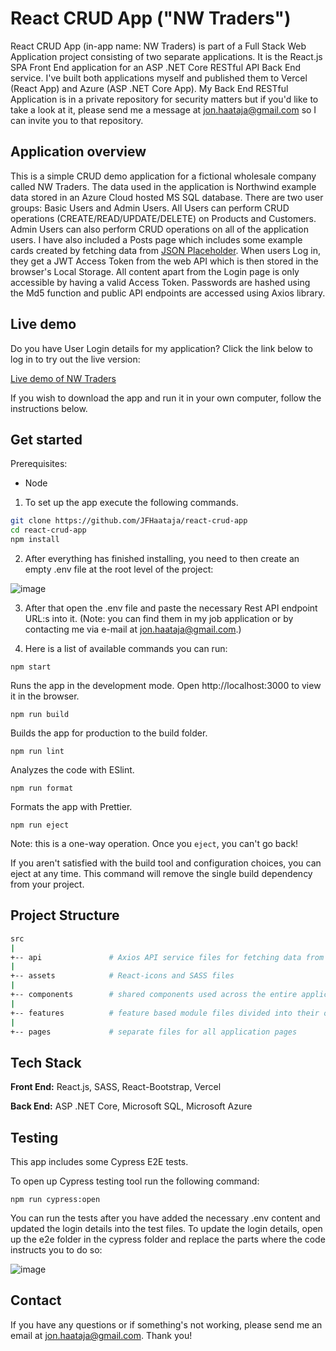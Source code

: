 # React CRUD App ("NW Traders")

React CRUD App (in-app name: NW Traders) is part of a Full Stack Web Application project consisting of two separate applications. It is the React.js SPA Front End application for an ASP .NET Core RESTful API Back End service. I've built both applications myself and published them to Vercel (React App) and Azure (ASP .NET Core App). My Back End RESTful Application is in a private repository for security matters but if you'd like to take a look at it, please send me a message at jon.haataja@gmail.com so I can invite you to that repository.

## Application overview

This is a simple CRUD demo application for a fictional wholesale company called NW Traders. The data used in the application is Northwind example data stored in an Azure Cloud hosted MS SQL database. There are two user groups: Basic Users and Admin Users. All Users can perform CRUD operations (CREATE/READ/UPDATE/DELETE) on Products and Customers. Admin Users can also perform CRUD operations on all of the application users. I have also included a Posts page which includes some example cards created by fetching data from [JSON Placeholder](https://jsonplaceholder.typicode.com/).
When users Log in, they get a JWT Access Token from the web API which is then stored in the browser's Local Storage. All content apart from the Login page is only accessible by having a valid Access Token. Passwords are hashed using the Md5 function and public API endpoints are accessed using Axios library.

## Live demo

Do you have User Login details for my application? Click the link below to log in to try out the live version:

[Live demo of NW Traders](https://nwtraders.vercel.app/)

If you wish to download the app and run it in your own computer, follow the instructions below.

## Get started

Prerequisites:

- Node

1. To set up the app execute the following commands.

```bash
git clone https://github.com/JFHaataja/react-crud-app
cd react-crud-app
npm install
```

2. After everything has finished installing, you need to then create an empty .env file at the root level of the project:

![image](https://user-images.githubusercontent.com/96774962/210604332-98094c22-d35b-467e-b79a-388dc4e82def.png)

3. After that open the .env file and paste the necessary Rest API endpoint URL:s into it. (Note: you can find them in my job application or by contacting me via e-mail at jon.haataja@gmail.com.)

4. Here is a list of available commands you can run:

`npm start`

Runs the app in the development mode.
Open http://localhost:3000 to view it in the browser.

`npm run build`

Builds the app for production to the build folder.

`npm run lint`

Analyzes the code with ESlint.

`npm run format`

Formats the app with Prettier.

`npm run eject`

Note: this is a one-way operation. Once you `eject`, you can't go back!

If you aren't satisfied with the build tool and configuration choices, you can eject at any time. This command will remove the single build dependency from your project.

## Project Structure

```bash
src
|
+-- api               # Axios API service files for fetching data from the REST API
|
+-- assets            # React-icons and SASS files
|
+-- components        # shared components used across the entire application
|
+-- features          # feature based module files divided into their own subfolders
|
+-- pages             # separate files for all application pages
```

## Tech Stack

**Front End:** React.js, SASS, React-Bootstrap, Vercel

**Back End:** ASP .NET Core, Microsoft SQL, Microsoft Azure

## Testing

This app includes some Cypress E2E tests.

To open up Cypress testing tool run the following command:

`npm run cypress:open`

You can run the tests after you have added the necessary .env content and updated the login details into the test files. To update the login details, open up the e2e folder in the cypress folder and replace the parts where the code instructs you to do so:

![image](https://user-images.githubusercontent.com/96774962/210837644-8c2afa4d-6287-4f5f-941e-b789670e4446.png)

## Contact

If you have any questions or if something's not working, please send me an email at jon.haataja@gmail.com. Thank you!
